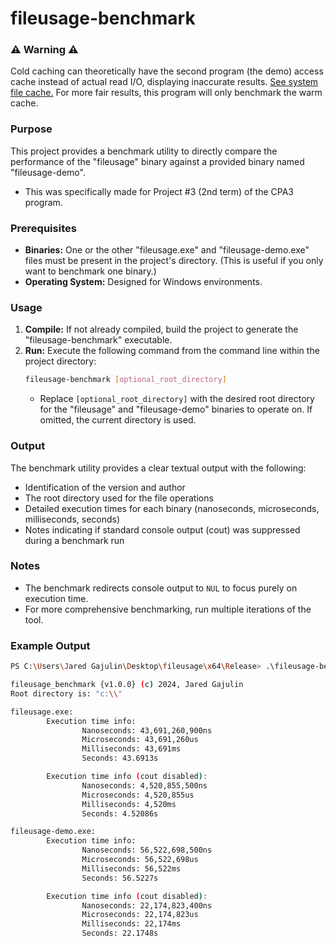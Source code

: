 # fileusage-benchmark

### ⚠️ Warning ⚠️
Cold caching can theoretically have the second program (the demo) access cache instead of actual read I/O, displaying inaccurate results. [See system file cache.](https://learn.microsoft.com/en-us/windows/win32/fileio/file-caching) For more fair results, this program will only benchmark the warm cache.

### Purpose
This project provides a benchmark utility to directly compare the performance of the "fileusage" binary against a provided binary named "fileusage-demo". 
* This was specifically made for Project #3 (2nd term) of the CPA3 program.

### Prerequisites
* **Binaries:** One or the other "fileusage.exe" and "fileusage-demo.exe" files must be present in the project's directory. (This is useful if you only want to benchmark one binary.)
* **Operating System:** Designed for Windows environments.

### Usage
1. **Compile:**  If not already compiled, build the project to generate the "fileusage-benchmark" executable.
2. **Run:** Execute the following command from the command line within the project directory:
    ```bash
    fileusage-benchmark [optional_root_directory]
    ```
   * Replace `[optional_root_directory]` with the desired root directory for the "fileusage" and "fileusage-demo" binaries to operate on. If omitted, the current directory is used.

### Output
The benchmark utility provides a clear textual output with the following:
* Identification of the version and author
* The root directory used for the file operations
* Detailed execution times for each binary (nanoseconds, microseconds, milliseconds, seconds)
* Notes indicating if standard console output (cout) was suppressed during a benchmark run

### Notes
* The benchmark redirects console output to `NUL` to focus purely on execution time.
* For more comprehensive benchmarking, run multiple iterations of the tool.

### Example Output
```bash
PS C:\Users\Jared Gajulin\Desktop\fileusage\x64\Release> .\fileusage-benchmark.exe c:\

fileusage_benchmark {v1.0.0} (c) 2024, Jared Gajulin
Root directory is: "c:\\"

fileusage.exe:
        Execution time info:
                Nanoseconds: 43,691,260,900ns
                Microseconds: 43,691,260us
                Milliseconds: 43,691ms
                Seconds: 43.6913s

        Execution time info (cout disabled):
                Nanoseconds: 4,520,855,500ns
                Microseconds: 4,520,855us
                Milliseconds: 4,520ms
                Seconds: 4.52086s

fileusage-demo.exe:
        Execution time info:
                Nanoseconds: 56,522,698,500ns
                Microseconds: 56,522,698us
                Milliseconds: 56,522ms
                Seconds: 56.5227s

        Execution time info (cout disabled):
                Nanoseconds: 22,174,823,400ns
                Microseconds: 22,174,823us
                Milliseconds: 22,174ms
                Seconds: 22.1748s
```